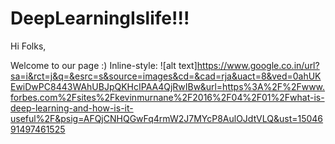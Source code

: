 # DeepLearningIslife!!!

Hi Folks,

Welcome to our page :) 
Inline-style: 
![alt text]https://www.google.co.in/url?sa=i&rct=j&q=&esrc=s&source=images&cd=&cad=rja&uact=8&ved=0ahUKEwiDwPC8443WAhUBJpQKHcIPAA4QjRwIBw&url=https%3A%2F%2Fwww.forbes.com%2Fsites%2Fkevinmurnane%2F2016%2F04%2F01%2Fwhat-is-deep-learning-and-how-is-it-useful%2F&psig=AFQjCNHQGwFq4rmW2J7MYcP8AulOJdtVLQ&ust=1504691497461525
